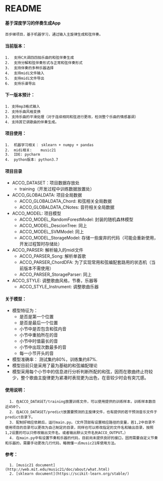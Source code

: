 ﻿# README

#### 基于深度学习的伴奏生成App
    百步梯项目，基于机器学习，通过输入主旋律生成和弦伴奏。

#### 当前版本：
    1.  支持C大调四四拍乐曲的和弦伴奏生成
    2.  支持分解和弦伴奏形式与正常和弦伴奏形式
    3.  支持伴奏的多种乐器选择
    4.  支持midi文件输入
    5.  支持midi文件导出
    6.  支持乐谱导出

#### 下一版本预计：
    1. 支持mp3格式输入
    2. 支持乐曲风格变换
    3. 支持乐曲的平滑处理（对于连续相同和弦进行更改，检测整个乐曲的情感基调）
    4. 支持其它调歌曲的伴奏生成。 

#### 项目使用：
    1.  机器学习相关： sklearn + numpy + pandas
    2.  midi相关:    music21
    3.  IDE: pycharm
    4.  python版本: python3.7
    
#### 项目目录
* ACCO_DATASET：项目数据存放处
   * training（开发过程中训练数据放置处） 
* ACCO_GLOBALDATA:  项目全局数据
   * ACCO_GLOBALDATA_Chord: 和弦相关全局数据
   * ACCO_GLOBALDATA_CNotes: 音符相关全局数据
* ACCO_MODEL: 项目模型
   * ACCO_MODEL_RandomForestModel: 封装的随机森林模型
   * ACCO_MODEL_DescionTree: 同上
   * ACCO_MODEL_SVMModel: 同上
   * ACCO_MODEL_StorageModel: 存储一些废弃的代码（可能会重新使用，开发过程暂时存储处）
* ACCO_PARSER: 解析输入的midi文件
   * ACCO_PARSER_Song:  解析单首歌
   * ACCO_PARSER_ChordDFA: 为了实现常用和弦编配套路用的状态机（当前版本不需使用）
   * ACCO_PARSER_StorageParser: 同上
* ACCO_STYLE: 调整歌曲风格，节奏，乐器等
   * ACCO_STYLE_Instrument: 调整歌曲乐器 

#### 关于模型：
* 模型特征为：
   * 是否是第一个位置
   * 是否是最后一个位置
   * 小节中是否包含和弦内音
   * 小节中重拍所在的音
   * 小节中时值最长的音
   * 小节中出现次数最多的音
   * 每一小节开头的音
* 模型准确率： 测试集约80%，训练集约87%.
* 模型目前只是采用了最为基础的和弦编配理论
* 模型采用每个小节中的信息进行分析判断所配的和弦，因而在歌曲终止符较少，整个歌曲主旋律更为紧凑时表现更为出色，在音较少时会有突兀感。

#### 使用说明：
      1. 在ACCO_DATASET/training放置训练文件，可以使用提供的训练样本，训练样本数目近450个。
      2. 在ACCO_DATASET/predict放置要预测的主旋律文件，也有提供的若干预测音乐文件于predict目录下。
      3. 配制好相应依赖后，运行main.py。（文件顶部有设置相应路径的变量，若1,2中目录不使用项目的目录可以更改为自己制定的目录，同样也可以修改指定的文件名和输出目录，按照1,2设置的可以只修改输出文件名，或者输出默认文件名到ACCO_OUTPUT。）
      4. 在main.py中有设置节奏和乐器的代码，目前尚未提供良好的接口，因而需要自定义节奏和乐器的，需要手动更改几行代码，略微懂一点music21库使用方法。

#### 参考：
      1. [music21 document](http://web.mit.edu/music21/doc/about/what.html) 
      2. [sklearn document](https://scikit-learn.org/stable/)


